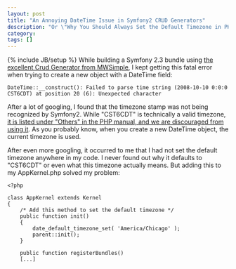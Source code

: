 ```yaml
---
layout: post
title: "An Annoying DateTime Issue in Symfony2 CRUD Generators"
description: "Or \"Why You Should Always Set the Default Timezone in PHP\""
category: 
tags: []
---
```

{% include JB/setup %}
While building a Symfony 2.3 bundle using [the excellent Crud Generator from MWSimple](https://packagist.org/packages/mwsimple/crud-generator), I kept getting this fatal error when trying to create a new object with a DateTime field:

    DateTime::__construct(): Failed to parse time string (2008-10-10 0:0:0 CST6CDT) at position 20 (6): Unexpected character 

After a lot of googling, I found that the timezone stamp was not being recognized by Symfony2. While "CST6CDT" is technically a valid timezone, [it is listed under "Others" in the PHP manual, and we are discouraged from using it](http://php.net/manual/en/timezones.others.php). As you probably know, when you create a new DateTime object, the current timezone is used.

After even more googling, it occurred to me that I had not set the default timezone anywhere in my code. I never found out why it defaults to "CST6CDT" or even what this timezone actually means. But adding this to my AppKernel.php solved my problem:

```
<?php

class AppKernel extends Kernel
{
	/* Add this method to set the default timezone */
    public function init()
    {
        date_default_timezone_set( 'America/Chicago' );
        parent::init();
    }

    public function registerBundles()
    [...]
```